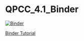 # QPCC_4.1_Binder

[![Binder](https://mybinder.org/badge_logo.svg)](https://mybinder.org/v2/gh/cdunne97/QPCC_4.1_Binder/main?labpath=Lecture_Tut_Sample.ipynb)

[Binder Tutorial](https://www.youtube.com/watch?v=owSGVOov9pQ)
